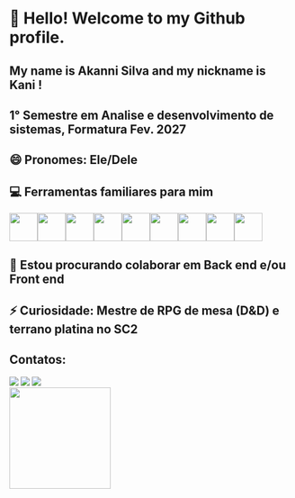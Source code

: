 # 👋 Hello! Welcome to my Github profile.
## My name is Akanni Silva and my nickname is Kani !
## 1° Semestre em Analise e desenvolvimento de sistemas, Formatura Fev. 2027
## 😄 Pronomes: Ele/Dele
## 💻 Ferramentas familiares para mim

<img src="https://cdn.jsdelivr.net/gh/devicons/devicon@latest/icons/git/git-original.svg" width="50" height="50" /><img 
src="https://cdn.jsdelivr.net/gh/devicons/devicon@latest/icons/javascript/javascript-plain.svg" width="50" height="50" /><img src="https://cdn.jsdelivr.net/gh/devicons/devicon@latest/icons/typescript/typescript-original.svg" width="50" height="50" /><img src="https://cdn.jsdelivr.net/gh/devicons/devicon@latest/icons/nodejs/nodejs-plain-wordmark.svg" width="50" height="50"  /><img src="https://cdn.jsdelivr.net/gh/devicons/devicon@latest/icons/nestjs/nestjs-original.svg" width="50" height="50" /><img 
src="https://cdn.jsdelivr.net/gh/devicons/devicon@latest/icons/css3/css3-original.svg" width="50" height="50" /><img src="https://cdn.jsdelivr.net/gh/devicons/devicon@latest/icons/html5/html5-original.svg" width="50" height="50" /><img src="https://cdn.jsdelivr.net/gh/devicons/devicon@latest/icons/postgresql/postgresql-original.svg" width="50" height="50" /><img src="https://cdn.jsdelivr.net/gh/devicons/devicon@latest/icons/mysql/mysql-original-wordmark.svg" width="50" height="50" />
          
                                     
## 👯 Estou procurando colaborar em Back end e/ou Front end
## ⚡ Curiosidade: Mestre de RPG de mesa (D&D) e terrano platina no SC2 


## Contatos:

<div>
<a href="https://instagram.com/0batayie" target="_blank"><img loading="lazy" src="https://img.shields.io/badge/-Instagram-%23E4405F?style=for-the-badge&logo=instagram&logoColor=white" target="_blank"></a>
<a href = "mailto:akanni029@gmail.com"><img loading="lazy" src="https://img.shields.io/badge/Gmail-D14836?style=for-the-badge&logo=gmail&logoColor=white" target="_blank"></a>
<a href="https://www.linkedin.com/in/akanni-obatayie-machado-silva-8a30a6195/" target="_blank"><img loading="lazy" src="https://img.shields.io/badge/-LinkedIn-%230077B5?style=for-the-badge&logo=linkedin&logoColor=white" target="_blank"></a>   
</div>

 
<div>
<a href="https://github.com/Akanni-codes">
<img loading="lazy" height="180em" src="https://github-readme-stats.vercel.app/api/top-langs/?username=Akanni-codes&layout=compact&langs_count=7&theme=dracula"/>
<!-- <img loading="lazy" height="180em" src="https://github-readme-stats.vercel.app/api?username=Akanni-codes&show_icons=true&theme=dracula&include_all_commits=true&count_private=true"/>
</div> -->
